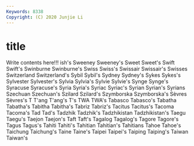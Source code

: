 ```yaml
---
Keywords: 8338
Copyright: (C) 2020 Junjie Li
---
```


# title

Write contents here!!!
ish's 
Sweeney 
Sweeney's 
Sweet 
Sweet's
Swift 
Swift's 
Swinburne 
Swinburne's 
Swiss 
Swiss's 
Swissair 
Swissair's 
Swisses 
Switzerland
Switzerland's 
Sybil 
Sybil's 
Sydney 
Sydney's 
Sykes 
Sykes's 
Sylvester 
Sylvester's 
Sylvia
Sylvia's 
Sylvie 
Sylvie's 
Synge 
Synge's 
Syracuse 
Syracuse's 
Syria 
Syria's 
Syriac
Syriac's 
Syrian 
Syrian's 
Syrians 
Szechuan 
Szechuan's 
Szilard 
Szilard's 
Szymborska 
Szymborska's
Sèvres 
Sèvres's 
T 
T'ang 
T'ang's 
T's 
TWA 
TWA's 
Tabasco 
Tabasco's
Tabatha 
Tabatha's 
Tabitha 
Tabitha's 
Tabriz 
Tabriz's 
Tacitus 
Tacitus's 
Tacoma 
Tacoma's
Tad 
Tad's 
Tadzhik 
Tadzhik's 
Tadzhikistan 
Tadzhikistan's 
Taegu 
Taegu's 
Taejon 
Taejon's
Taft 
Taft's 
Tagalog 
Tagalog's 
Tagore 
Tagore's 
Tagus 
Tagus's 
Tahiti 
Tahiti's
Tahitian 
Tahitian's 
Tahitians 
Tahoe 
Tahoe's 
Taichung 
Taichung's 
Taine 
Taine's 
Taipei
Taipei's 
Taiping 
Taiping's 
Taiwan 
Taiwan's 
